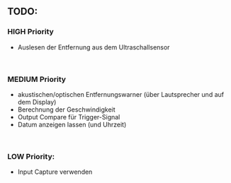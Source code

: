 ## TODO:
### HIGH Priority
- Auslesen der Entfernung aus dem Ultraschallsensor
<br>

### MEDIUM Priority
- akustischen/optischen Entfernungswarner (über Lautsprecher und auf dem Display)
- Berechnung der Geschwindigkeit
- Output Compare für Trigger-Signal
- Datum anzeigen lassen (und Uhrzeit)
<br>

### LOW Priority:
- Input Capture verwenden